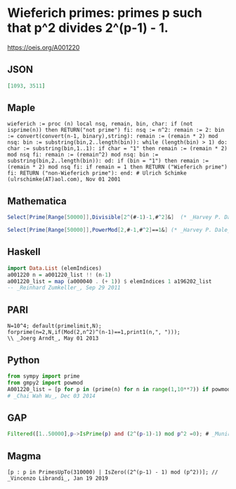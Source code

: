 # Wieferich primes: primes p such that p^2 divides 2^\(p\-1\) \- 1\.
https://oeis.org/A001220
## JSON
```JSON
[1093, 3511]
```
## Maple
```Maple
wieferich := proc (n) local nsq, remain, bin, char: if (not isprime(n)) then RETURN("not prime") fi: nsq := n^2: remain := 2: bin := convert(convert(n-1, binary),string): remain := (remain * 2) mod nsq: bin := substring(bin,2..length(bin)): while (length(bin) > 1) do: char := substring(bin,1..1): if char = "1" then remain := (remain * 2) mod nsq fi: remain := (remain^2) mod nsq: bin := substring(bin,2..length(bin)): od: if (bin = "1") then remain := (remain * 2) mod nsq fi: if remain = 1 then RETURN ("Wieferich prime") fi: RETURN ("non-Wieferich prime"): end: # Ulrich Schimke (ulrschimke(AT)aol.com), Nov 01 2001
```
## Mathematica
```Mathematica
Select[Prime[Range[50000]],Divisible[2^(#-1)-1,#^2]&]  (* _Harvey P. Dale_, Apr 23 2011 *)
```
```Mathematica
Select[Prime[Range[50000]],PowerMod[2,#-1,#^2]==1&] (* _Harvey P. Dale_, May 25 2016 *)
```
## Haskell
```Haskell
import Data.List (elemIndices)
a001220 n = a001220_list !! (n-1)
a001220_list = map (a000040 . (+ 1)) $ elemIndices 1 a196202_list
-- _Reinhard Zumkeller_, Sep 29 2011
```
## PARI
```PARI
N=10^4; default(primelimit,N);
forprime(n=2,N,if(Mod(2,n^2)^(n-1)==1,print1(n,", ")));
\\ _Joerg Arndt_, May 01 2013
```
## Python
```Python
from sympy import prime
from gmpy2 import powmod
A001220_list = [p for p in (prime(n) for n in range(1,10**7)) if powmod(2,p-1,p*p) == 1]
# _Chai Wah Wu_, Dec 03 2014
```
## GAP
```GAP
Filtered([1..50000],p->IsPrime(p) and (2^(p-1)-1) mod p^2 =0); # _Muniru A Asiru_, Apr 03 2018
```
## Magma
```Magma
[p : p in PrimesUpTo(310000) | IsZero((2^(p-1) - 1) mod (p^2))]; // _Vincenzo Librandi_, Jan 19 2019
```
